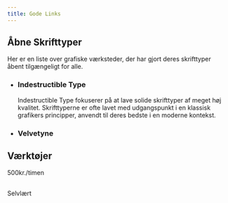 ```yaml
---
title: Gode Links
---
```


## Åbne Skrifttyper
Her er en liste over grafiske værksteder, der har gjort deres skrifttyper åbent tilgængeligt for alle.

- ### Indestructible Type
    Indestructible Type fokuserer på at lave solide skrifttyper af meget høj kvalitet. Skrifttyperne er ofte lavet med udgangspunkt i en klassisk grafikers principper, anvendt til deres bedste i en moderne kontekst.

- ### Velvetyne




## Værktøjer

500kr./timen

## 
Selvlært
